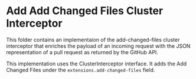 # Add Add Changed Files Cluster Interceptor

This folder contains an implementaion of the add-changed-files cluster interceptor that enriches the payload of an incoming request with
the JSON representation of a pull request as returned by the GitHub API.

This implementation uses the ClusterInterceptor interface. It adds the Add Changed Files under the
`extensions.add-changed-files` field.
